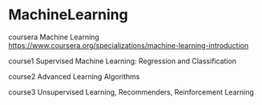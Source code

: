 # MachineLearning
coursera Machine Learning https://www.coursera.org/specializations/machine-learning-introduction

course1 Supervised Machine Learning: Regression and Classification


course2 Advanced Learning Algorithms


course3 Unsupervised Learning, Recommenders, Reinforcement Learning